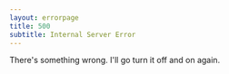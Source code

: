 ```yaml
---
layout: errorpage
title: 500
subtitle: Internal Server Error
---
```

There's something wrong. I'll go turn it off and on again.
